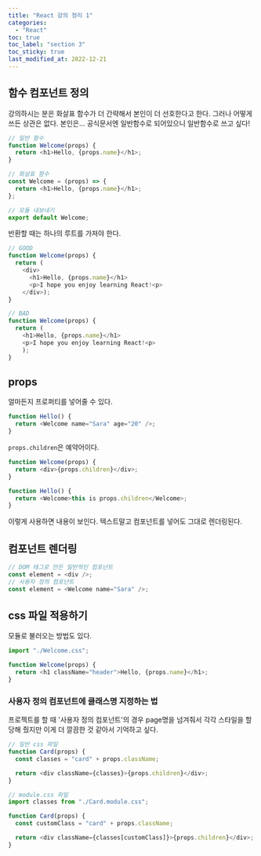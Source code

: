 ```yaml
---
title: "React 강의 정리 1"
categories:
  - "React"
toc: true
toc_label: "section 3"
toc_sticky: true
last_modified_at: 2022-12-21
---
```


## 함수 컴포넌트 정의

강의하시는 분은 화살표 함수가 더 간략해서 본인이 더 선호한다고 한다. 그러나 어떻게 쓰든 상관은 없다. 본인은... 공식문서엔 일반함수로 되어있으니 일반함수로 쓰고 싶다!

```js
// 일반 함수
function Welcome(props) {
  return <h1>Hello, {props.name}</h1>;
}

// 화살표 함수
const Welcome = (props) => {
  return <h1>Hello, {props.name}</h1>;
};

// 모듈 내보내기
export default Welcome;
```

반환할 때는 하나의 루트를 가져야 한다.

```js
// GOOD
function Welcome(props) {
  return (
    <div>
      <h1>Hello, {props.name}</h1>
      <p>I hope you enjoy learning React!<p>
    </div>);
}
```

```js
// BAD
function Welcome(props) {
  return (
    <h1>Hello, {props.name}</h1>
    <p>I hope you enjoy learning React!<p>
    );
}
```

## props

얼마든지 프로퍼티를 넣어줄 수 있다.

```js
function Hello() {
  return <Welcome name="Sara" age="20" />;
}
```

`props.children`은 예약어이다.

```js
function Welcome(props) {
  return <div>{props.children}</div>;
}
```

```js
function Hello() {
  return <Welcome>this is props.children</Welcome>;
}
```

이렇게 사용하면 내용이 보인다. 텍스트말고 컴포넌트를 넣어도 그대로 렌더링된다.

## 컴포넌트 렌더링

```js
// DOM 태그로 만든 일반적인 컴포넌트
const element = <div />;
// 사용자 정의 컴포넌트
const element = <Welcome name="Sara" />;
```

## css 파일 적용하기

모듈로 불러오는 방법도 있다.

```js
import "./Welcome.css";

function Welcome(props) {
  return <h1 className="header">Hello, {props.name}</h1>;
}
```

### 사용자 정의 컴포넌트에 클래스명 지정하는 법

프로젝트를 할 때 '사용자 정의 컴포넌트'의 경우 page명을 넘겨줘서 각각 스타일을 할당해 줬지만 이게 더 깔끔한 것 같아서 기억하고 싶다.

```js
// 일반 css 파일
function Card(props) {
  const classes = "card" + props.className;

  return <div className={classes}>{props.children}</div>;
}

// module.css 파일
import classes from "./Card.module.css";

function Card(props) {
  const customClass = "card" + props.className;

  return <div className={classes[customClass]}>{props.children}</div>;
}
```
